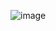 ![image](https://user-images.githubusercontent.com/113217553/202597928-35726464-d288-47a7-849c-849bb264cdfb.png)
